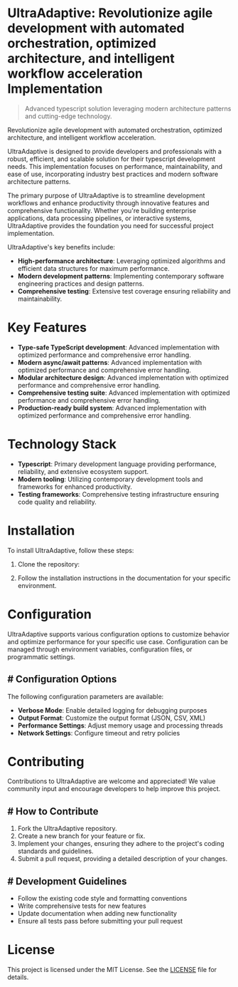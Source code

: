 <!-- fallback_UltraAdaptive_20250802212605_70239 -->

# UltraAdaptive: Revolutionize agile development with automated orchestration, optimized architecture, and intelligent workflow acceleration Implementation
> Advanced typescript solution leveraging modern architecture patterns and cutting-edge technology.

Revolutionize agile development with automated orchestration, optimized architecture, and intelligent workflow acceleration.

UltraAdaptive is designed to provide developers and professionals with a robust, efficient, and scalable solution for their typescript development needs. This implementation focuses on performance, maintainability, and ease of use, incorporating industry best practices and modern software architecture patterns.

The primary purpose of UltraAdaptive is to streamline development workflows and enhance productivity through innovative features and comprehensive functionality. Whether you're building enterprise applications, data processing pipelines, or interactive systems, UltraAdaptive provides the foundation you need for successful project implementation.

UltraAdaptive's key benefits include:

* **High-performance architecture**: Leveraging optimized algorithms and efficient data structures for maximum performance.
* **Modern development patterns**: Implementing contemporary software engineering practices and design patterns.
* **Comprehensive testing**: Extensive test coverage ensuring reliability and maintainability.

# Key Features

* **Type-safe TypeScript development**: Advanced implementation with optimized performance and comprehensive error handling.
* **Modern async/await patterns**: Advanced implementation with optimized performance and comprehensive error handling.
* **Modular architecture design**: Advanced implementation with optimized performance and comprehensive error handling.
* **Comprehensive testing suite**: Advanced implementation with optimized performance and comprehensive error handling.
* **Production-ready build system**: Advanced implementation with optimized performance and comprehensive error handling.

# Technology Stack

* **Typescript**: Primary development language providing performance, reliability, and extensive ecosystem support.
* **Modern tooling**: Utilizing contemporary development tools and frameworks for enhanced productivity.
* **Testing frameworks**: Comprehensive testing infrastructure ensuring code quality and reliability.

# Installation

To install UltraAdaptive, follow these steps:

1. Clone the repository:


2. Follow the installation instructions in the documentation for your specific environment.

# Configuration

UltraAdaptive supports various configuration options to customize behavior and optimize performance for your specific use case. Configuration can be managed through environment variables, configuration files, or programmatic settings.

## # Configuration Options

The following configuration parameters are available:

* **Verbose Mode**: Enable detailed logging for debugging purposes
* **Output Format**: Customize the output format (JSON, CSV, XML)
* **Performance Settings**: Adjust memory usage and processing threads
* **Network Settings**: Configure timeout and retry policies

# Contributing

Contributions to UltraAdaptive are welcome and appreciated! We value community input and encourage developers to help improve this project.

## # How to Contribute

1. Fork the UltraAdaptive repository.
2. Create a new branch for your feature or fix.
3. Implement your changes, ensuring they adhere to the project's coding standards and guidelines.
4. Submit a pull request, providing a detailed description of your changes.

## # Development Guidelines

* Follow the existing code style and formatting conventions
* Write comprehensive tests for new features
* Update documentation when adding new functionality
* Ensure all tests pass before submitting your pull request

# License

This project is licensed under the MIT License. See the [LICENSE](https://github.com/cerenyilmazjinx/UltraAdaptive/blob/main/LICENSE) file for details.
